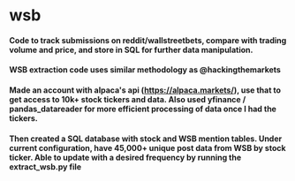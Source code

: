 # wsb
#### Code to track submissions on reddit/wallstreetbets, compare with trading volume and price, and store in SQL for further data manipulation.

#### WSB extraction code uses similar methodology as @hackingthemarkets
#### Made an account with alpaca's api (https://alpaca.markets/), use that to get access to 10k+ stock tickers and data. Also used yfinance / pandas_datareader for more efficient processing of data once I had the tickers. 
#### Then created a SQL database with stock and WSB mention tables. Under current configuration, have 45,000+ unique post data from WSB by stock ticker. Able to update with a desired frequency by running the extract_wsb.py file
